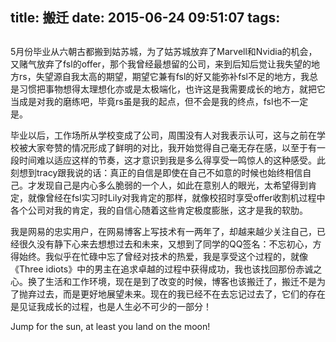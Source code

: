 title: 搬迁
date: 2015-06-24 09:51:07
tags:
---

## 
5月份毕业从六朝古都搬到姑苏城，为了姑苏城放弃了Marvell和Nvidia的机会，又赌气放弃了fsl的offer，那个我曾经最想留的公司，来到后知后觉让我失望的地方rs，失望源自我太高的期望，期望它兼有fsl的好又能弥补fsl不足的地方，我总是习惯把事物想得太理想化亦或是太极端化，也许这是我需要成长的地方，就把它当成是对我的磨练吧，毕竟rs虽是我的起点，但不会是我的终点，fsl也不一定是。

毕业以后，工作场所从学校变成了公司，周围没有人对我表示认可，这与之前在学校被大家夸赞的情况形成了鲜明的对比，我开始觉得自己毫无存在感，以至于有一段时间难以适应这样的节奏，这才意识到我是多么得享受一鸣惊人的这种感受。此刻想到tracy跟我说的话：真正的自信是即使在自己不如意的时候也始终相信自己。才发现自己是内心多么脆弱的一个人，如此在意别人的眼光，太希望得到肯定，就像曾经在fsl实习时Lily对我肯定的那样，就像校招时享受offer收割机过程中各个公司对我的肯定，我的自信心随着这些肯定极度膨胀，这才是我的软肋。

我是网易的忠实用户，在网易博客上写技术有一两年了，却越来越少关注自己，已经很久没有静下心来去想想过去和未来，又想到了同学的QQ签名：不忘初心，方得始终。我似乎在忙碌中忘了曾经对技术的热爱，我是享受这个过程的，就像《Three idiots》中的男主在追求卓越的过程中获得成功，我也该找回那份赤诚之心。换了生活和工作环境，现在是到了改变的时候，博客也该搬迁了，搬迁不是为了抛弃过去，而是更好地展望未来。现在的我已经不在去忘记过去了，它们的存在是见证我成长的过程，也是人生必不可少的一部分！

Jump for the sun, at least you land on the moon!


